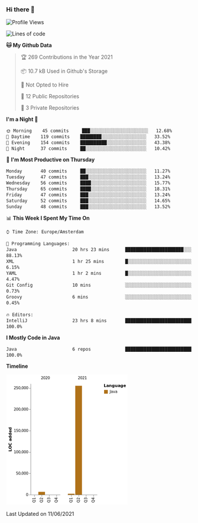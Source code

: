 ### Hi there 👋


<!--START_SECTION:waka-->
![Profile Views](http://img.shields.io/badge/Profile%20Views-1-blue)

![Lines of code](https://img.shields.io/badge/From%20Hello%20World%20I%27ve%20Written-264010%20lines%20of%20code-blue)

**🐱 My Github Data** 

> 🏆 269 Contributions in the Year 2021
 > 
> 📦 10.7 kB Used in Github's Storage 
 > 
> 🚫 Not Opted to Hire
 > 
> 📜 12 Public Repositories 
 > 
> 🔑 3 Private Repositories  
 > 
**I'm a Night 🦉** 

```text
🌞 Morning    45 commits     ███░░░░░░░░░░░░░░░░░░░░░░   12.68% 
🌆 Daytime    119 commits    ████████░░░░░░░░░░░░░░░░░   33.52% 
🌃 Evening    154 commits    ██████████░░░░░░░░░░░░░░░   43.38% 
🌙 Night      37 commits     ██░░░░░░░░░░░░░░░░░░░░░░░   10.42%

```
📅 **I'm Most Productive on Thursday** 

```text
Monday       40 commits     ██░░░░░░░░░░░░░░░░░░░░░░░   11.27% 
Tuesday      47 commits     ███░░░░░░░░░░░░░░░░░░░░░░   13.24% 
Wednesday    56 commits     ████░░░░░░░░░░░░░░░░░░░░░   15.77% 
Thursday     65 commits     ████░░░░░░░░░░░░░░░░░░░░░   18.31% 
Friday       47 commits     ███░░░░░░░░░░░░░░░░░░░░░░   13.24% 
Saturday     52 commits     ███░░░░░░░░░░░░░░░░░░░░░░   14.65% 
Sunday       48 commits     ███░░░░░░░░░░░░░░░░░░░░░░   13.52%

```


📊 **This Week I Spent My Time On** 

```text
⌚︎ Time Zone: Europe/Amsterdam

💬 Programming Languages: 
Java                     20 hrs 23 mins      ██████████████████████░░░   88.13% 
XML                      1 hr 25 mins        █░░░░░░░░░░░░░░░░░░░░░░░░   6.15% 
YAML                     1 hr 2 mins         █░░░░░░░░░░░░░░░░░░░░░░░░   4.47% 
Git Config               10 mins             ░░░░░░░░░░░░░░░░░░░░░░░░░   0.73% 
Groovy                   6 mins              ░░░░░░░░░░░░░░░░░░░░░░░░░   0.45%

🔥 Editors: 
IntelliJ                 23 hrs 8 mins       █████████████████████████   100.0%

```

**I Mostly Code in Java** 

```text
Java                     6 repos             █████████████████████████   100.0%

```


**Timeline**

![Chart not found](https://raw.githubusercontent.com/powercasgamer/powercasgamer/master/charts/bar_graph.png) 


 Last Updated on 11/06/2021
<!--END_SECTION:waka-->
